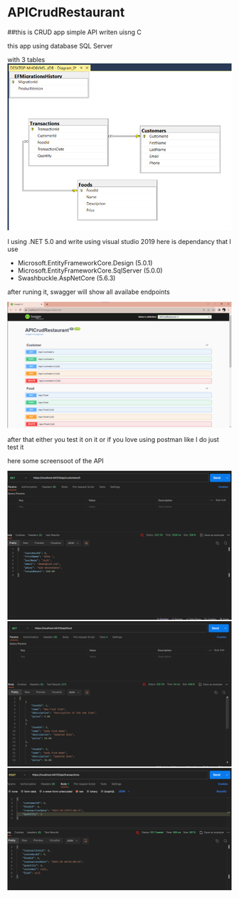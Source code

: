 # APICrudRestaurant

##this is CRUD app simple API writen uisng C

this app using database SQL Server 

with 3 tables
![image](https://github.com/ferytell/dataKull/raw/main/SS_Resto/Database%20Diagram.png)

I using .NET 5.0 and write using visual studio 2019
here is dependancy that I use
- Microsoft.EntityFrameworkCore.Design (5.0.1)
- Microsoft.EntityFrameworkCore.SqlServer (5.0.0)
- Swashbuckle.AspNetCore (5.6.3)

after runing it, swagger will show all availabe endpoints

![image](https://github.com/ferytell/dataKull/raw/main/SS_Resto/Swagger.png)

after that either you test it on it or if you love using postman like I do just test it

here some screensoot of the API

![image](https://github.com/ferytell/dataKull/blob/main/SS_Resto/GetCustomerById.png)
![image](https://github.com/ferytell/dataKull/blob/main/SS_Resto/GetFood.png)
![image](https://github.com/ferytell/dataKull/blob/main/SS_Resto/PostTransaction.png)


